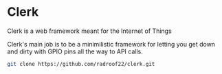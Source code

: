 # Clerk
Clerk is a web framework meant for the Internet of Things

Clerk's main job is to be a minimilistic framework for letting you get down and dirty with GPIO pins all the way to API calls.

```bash
git clone https://github.com/radroof22/clerk.git
 ```
